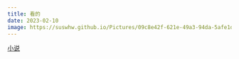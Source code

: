 ```yaml
---
title: 看的
date: 2023-02-10
image: https://suswhw.github.io/Pictures/09c8e42f-621e-49a3-94da-5afe1ddd9a31.jpg
---
```


[小说](https://amemei.github.io/novel)